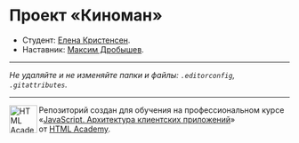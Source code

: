 # Проект «Киноман»

* Студент: [Елена Кристенсен](https://up.htmlacademy.ru/ecmascript/16/user/234524).
* Наставник: [Максим Дробышев](https://htmlacademy.ru/profile/id1962527).

---

_Не удаляйте и не изменяйте папки и файлы:_
_`.editorconfig`, `.gitattributes`._

---

<a href="https://htmlacademy.ru/intensive/ecmascript"><img align="left" width="50" height="50" title="HTML Academy" src="https://up.htmlacademy.ru/static/img/intensive/ecmascript/logo-for-github.svg"></a>

Репозиторий создан для обучения на профессиональном курсе «[JavaScript. Архитектура клиентских приложений](https://htmlacademy.ru/intensive/ecmascript)» от [HTML Academy](https://htmlacademy.ru).

[check-image]: https://github.com/htmlacademy-ecmascript/234524-cinemaddict-16/workflows/Project%20check/badge.svg?branch=master
[check-url]: https://github.com/htmlacademy-ecmascript/234524-cinemaddict-16/actions
